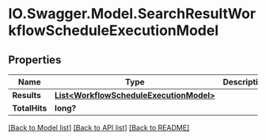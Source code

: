 # IO.Swagger.Model.SearchResultWorkflowScheduleExecutionModel
## Properties

Name | Type | Description | Notes
------------ | ------------- | ------------- | -------------
**Results** | [**List&lt;WorkflowScheduleExecutionModel&gt;**](WorkflowScheduleExecutionModel.md) |  | [optional] 
**TotalHits** | **long?** |  | [optional] 

[[Back to Model list]](../README.md#documentation-for-models) [[Back to API list]](../README.md#documentation-for-api-endpoints) [[Back to README]](../README.md)

